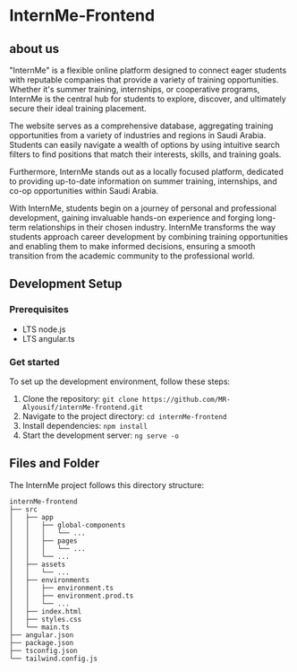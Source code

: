 # InternMe-Frontend

## about us

"InternMe" is a flexible online platform designed to connect eager students with reputable companies that provide a variety of training opportunities. Whether it's summer training, internships, or cooperative programs, InternMe is the central hub for students to explore, discover, and ultimately secure their ideal training placement.

The website serves as a comprehensive database, aggregating training opportunities from a variety of industries and regions in Saudi Arabia. Students can easily navigate a wealth of options by using intuitive search filters to find positions that match their interests, skills, and training goals.

Furthermore, InternMe stands out as a locally focused platform, dedicated to providing up-to-date information on summer training, internships, and co-op opportunities within Saudi Arabia.

With InternMe, students begin on a journey of personal and professional development, gaining invaluable hands-on experience and forging long-term relationships in their chosen industry. InternMe transforms the way students approach career development by combining training opportunities and enabling them to make informed decisions, ensuring a smooth transition from the academic community to the professional world.

## Development Setup

### Prerequisites

- LTS node.js
- LTS angular.ts

### Get started

To set up the development environment, follow these steps:

1. Clone the repository: `git clone https://github.com/MR-Alyousif/internMe-frontend.git`
2. Navigate to the project directory: `cd internMe-frontend`
3. Install dependencies: `npm install`
4. Start the development server: `ng serve -o`

## Files and Folder

The InternMe project follows this directory structure:
```
internMe-frontend
├── src
│   ├── app
│   │   ├── global-components
│   │   │   └── ...
│   │   ├── pages
│   │   │   └── ...
│   │   └── ...
│   ├── assets
│   │   └── ...
│   ├── environments
│   │   ├── environment.ts
│   │   ├── environment.prod.ts
│   │   └── ...
│   ├── index.html
│   ├── styles.css
│   └── main.ts
├── angular.json
├── package.json
├── tsconfig.json
└── tailwind.config.js
```

